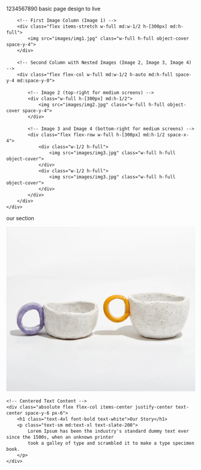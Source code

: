 1234567890
basic page design to live

 <!-- Testing area -->

<!-- Gallery Section -->
<div class="flex items-center justify-center py-10 md:py-24 px-6 md:px-24">
    <div class="flex flex-col md:flex-row w-full h-full">

        <!-- First Image Column (Image 1) -->
        <div class="flex items-stretch w-full md:w-1/2 h-[300px] md:h-full">
            <img src="images/img1.jpg" class="w-full h-full object-cover space-y-4">
        </div>

        <!-- Second Column with Nested Images (Image 2, Image 3, Image 4) -->
        <div class="flex flex-col w-full md:w-1/2 h-auto md:h-full space-y-4 md:space-y-0">

            <!-- Image 2 (top-right for medium screens) -->
            <div class="w-full h-[300px] md:h-1/2">
                <img src="images/img2.jpg" class="w-full h-full object-cover space-y-4">
            </div>

            <!-- Image 3 and Image 4 (bottom-right for medium screens) -->
            <div class="flex flex-row w-full h-[300px] md:h-1/2 space-x-4">
                <div class="w-1/2 h-full">
                    <img src="images/img3.jpg" class="w-full h-full object-cover">
                </div>
                <div class="w-1/2 h-full">
                    <img src="images/img3.jpg" class="w-full h-full object-cover">
                </div>
            </div>
        </div>
    </div>

</div>

our section

<!-- Our Story Section -->
<div class="relative md:h-screen h-auto bg-slate-100 flex flex-col justify-center items-center md:mt-0 md:mb-0 md:p-2">
    <!-- Background Image with Overlay -->
    <div class="w-full h-full relative">
        <img src="images/Ceramic2.jpg" alt="hero image" class="w-full h-full object-cover">
        <div class="absolute inset-0 bg-black opacity-70"></div>
    </div>

    <!-- Centered Text Content -->
    <div class="absolute flex flex-col items-center justify-center text-center space-y-6 px-6">
        <h1 class="text-4xl font-bold text-white">Our Story</h1>
        <p class="text-sm md:text-xl text-slate-200">
            Lorem Ipsum has been the industry's standard dummy text ever since the 1500s, when an unknown printer
            took a galley of type and scrambled it to make a type specimen book.
        </p>
    </div>

</div>

<!--
 <script>
      // JavaScript to toggle the mobile menu
      document
        .getElementById("menu-toggle")
        .addEventListener("click", function () {
          const menu = document.getElementById("mobile-menu");
          menu.classList.toggle("hidden");
        });

      const carouselInner = document.getElementById("carousel-inner");
      const prevBtn = document.getElementById("prev-btn");
      const nextBtn = document.getElementById("next-btn");

      let currentIndex = 0;

      const updateCarousel = () => {
        carouselInner.style.transform = `translateX(-${currentIndex * 100}%)`;
      };

      prevBtn.addEventListener("click", () => {
        currentIndex = currentIndex === 0 ? 2 : currentIndex - 1;
        updateCarousel();
      });

      nextBtn.addEventListener("click", () => {
        currentIndex = currentIndex === 2 ? 0 : currentIndex + 1;
        updateCarousel();
      });
    </script> -->
